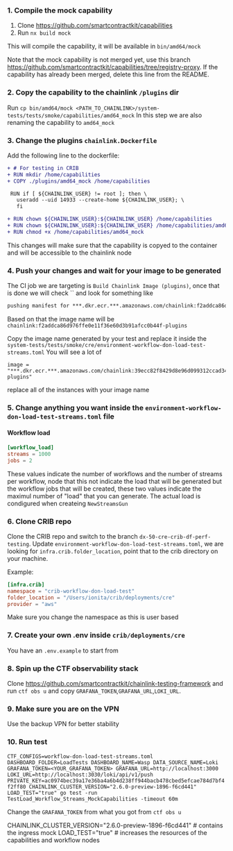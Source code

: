 



### 1. Compile the mock capability
1. Clone https://github.com/smartcontractkit/capabilities
2. Run `nx build mock`

This will compile the capability, it will be available in `bin/amd64/mock`

Note that the mock capability is not merged yet, use this branch https://github.com/smartcontractkit/capabilities/tree/registry-proxy. If the capability has already been merged, delete this line from the README.

### 2. Copy the capability to the chainlink `/plugins` dir
Run `cp bin/amd64/mock <PATH_TO_CHAINLINK>/system-tests/tests/smoke/capabilities/amd64_mock`
In this step we are also renaming the capability to `amd64_mock`

### 3. Change the plugins `chainlink.Dockerfile`
Add the following line to the dockerfile:
```diff
+ # For testing in CRIB
+ RUN mkdir /home/capabilities
+ COPY ./plugins/amd64_mock /home/capabilities

 RUN if [ ${CHAINLINK_USER} != root ]; then \
   useradd --uid 14933 --create-home ${CHAINLINK_USER}; \
   fi

+ RUN chown ${CHAINLINK_USER}:${CHAINLINK_USER} /home/capabilities
+ RUN chown ${CHAINLINK_USER}:${CHAINLINK_USER} /home/capabilities/amd64_mock
+ RUN chmod +x /home/capabilities/amd64_mock

```
This changes will make sure that the capability is copyed to the container and will be accessible to the chainlink node

### 4. Push your changes and wait for your image to be generated
The CI job we are targeting is `Build Chainlink Image (plugins)`, once that is done we will check `` and look for something like
```dockerfile
pushing manifest for ***.dkr.ecr.***.amazonaws.com/chainlink:f2addca86d976ffe0e11f36e60d3b91afcc0b44f-plugins@sha256:e21cdbeb35c81707dbf267fff19b25b6ea8148a5b1e7679bd3ae450586e82e13
```
Based on that the image name will be `chainlink:f2addca86d976ffe0e11f36e60d3b91afcc0b44f-plugins`

Copy the image name generated by your test and replace it inside the `system-tests/tests/smoke/cre/environment-workflow-don-load-test-streams.toml`
You will see a lot of
```
image = "***.dkr.ecr.***.amazonaws.com/chainlink:39ecc82f8429d8e96d099312ccad3470f3f2fc78-plugins"
```
replace all of the instances with your image name

### 5. Change anything you want inside the `environment-workflow-don-load-test-streams.toml` file

#### Workflow load
```toml
[workflow_load]
streams = 1000
jobs = 2
```
These values indicate the number of workflows and the number of streams per workflow, node that this not indicate the load that will be generated but the workflow jobs that will be created, these two values indicate the maximul number of "load" that you can generate.
The actual load is condigured when createing `NewStreamsGun`

### 6. Clone CRIB repo
Clone the CRIB repo and switch to the branch `dx-50-cre-crib-df-perf-testing`.
Update `environment-workflow-don-load-test-streams.toml`, we are looking for `infra.crib.folder_location`, point that to the crib directory on your machine.

Example:
```toml
[infra.crib]
namespace = "crib-workflow-don-load-test"
folder_location = "/Users/ionita/crib/deployments/cre"
provider = "aws"
```
Make sure you change the namespace as this is user based

### 7. Create your own .env inside `crib/deployments/cre`
You have an `.env.example` to start from

### 8. Spin up the CTF observability stack
Clone https://github.com/smartcontractkit/chainlink-testing-framework and run `ctf obs u` and copy `GRAFANA_TOKEN`,`GRAFANA_URL`,`LOKI_URL`.

### 9. Make sure you are on the VPN
Use the backup VPN for better stability

### 10. Run test
`CTF_CONFIGS=workflow-don-load-test-streams.toml DASHBOARD_FOLDER=LoadTests DASHBOARD_NAME=Wasp DATA_SOURCE_NAME=Loki GRAFANA_TOKEN=<YOUR_GRAFANA_TOKEN> GRAFANA_URL=http://localhost:3000 LOKI_URL=http://localhost:3030/loki/api/v1/push PRIVATE_KEY=ac0974bec39a17e36ba4a6b4d238ff944bacb478cbed5efcae784d7bf4f2ff80 CHAINLINK_CLUSTER_VERSION="2.6.0-preview-1896-f6cd441" LOAD_TEST="true" go test -run TestLoad_Workflow_Streams_MockCapabilities -timeout 60m`

Change the `GRAFANA_TOKEN` from what you got from `ctf obs u`

CHAINLINK_CLUSTER_VERSION="2.6.0-preview-1896-f6cd441" # contains the ingress mock
LOAD_TEST="true" # increases the resources of the capabilities and workflow nodes


